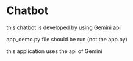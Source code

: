 # Chatbot
this chatbot is developed by using Gemini api 

app_demo.py file should be run (not the app.py)


this application uses the api of Gemini